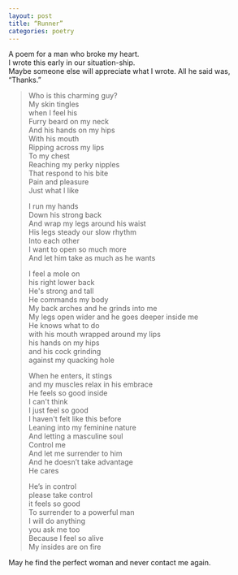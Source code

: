 ```yaml
---
layout: post
title: “Runner”
categories: poetry
---
```

A poem for a man who broke my heart.  
I wrote this early in our situation-ship.  
Maybe someone else will appreciate what I wrote. All he said was, “Thanks.”  

> Who is this charming guy?  
> My skin tingles  
> when I feel his  
> Furry beard on my neck  
> And his hands on my hips  
> With his mouth  
> Ripping across my lips  
> To my chest  
> Reaching my perky nipples  
> That respond to his bite  
> Pain and pleasure  
> Just what I like  
>  
> I run my hands  
> Down his strong back  
> And wrap my legs around his waist  
> His legs steady our slow rhythm  
> Into each other  
> I want to open so much more  
> And let him take as much as he wants  
> 
> I feel a mole on  
> his right lower back  
> He's strong and tall  
> He commands my body  
> My back arches and he grinds into me  
> My legs open wider and he goes deeper inside me  
> He knows what to do  
> with his mouth wrapped around my lips  
> his hands on my hips  
> and his cock grinding  
> against my quacking hole  
> 
> When he enters, it stings  
> and my muscles relax in his embrace  
> He feels so good inside  
> I can't think  
> I just feel so good  
> I haven't felt like this before  
> Leaning into my feminine nature  
> And letting a masculine soul  
> Control me  
> And let me surrender to him  
> And he doesn’t take advantage  
> He cares  
>  
> He’s in control  
> please take control  
> it feels so good  
> To surrender to a powerful man  
> I will do anything  
> you ask me too  
> Because I feel so alive  
> My insides are on fire  


May he find the perfect woman and never contact me again.  
